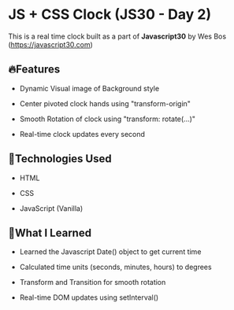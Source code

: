 # JS + CSS Clock (JS30 - Day 2)

This is a real time clock built as a part of **Javascript30** by Wes Bos (https://javascript30.com)



## 🔥Features

* Dynamic Visual image of Background style

* Center pivoted clock hands using "transform-origin"

* Smooth Rotation of clock using "transform: rotate(...)"

* Real-time clock updates every second 



## 🚀Technologies Used

* HTML

* CSS

* JavaScript (Vanilla)



## 🧠What I Learned 

* Learned the Javascript Date() object to get current time

* Calculated time units (seconds, minutes, hours) to degrees

* Transform and Transition for smooth rotation

* Real-time DOM updates using setInterval()